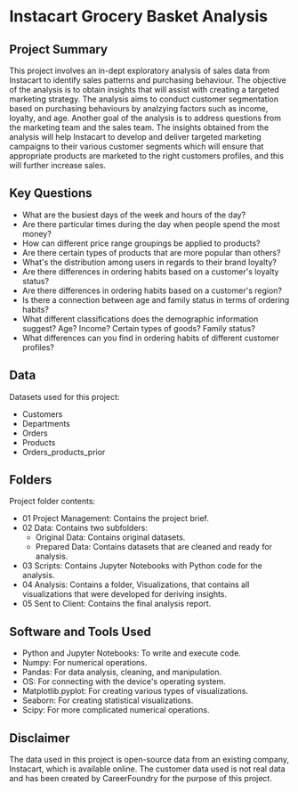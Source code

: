 # Instacart Grocery Basket Analysis
## Project Summary
This project involves an in-dept exploratory analysis of sales data from Instacart to identify sales patterns and purchasing behaviour. The objective of the analysis is to obtain insights that will assist with creating a targeted marketing strategy. The analysis aims to conduct customer segmentation based on purchasing behaviours by analzying factors such as income, loyalty, and age. Another goal of the analysis is to address questions from the marketing team and the sales team. The insights obtained from the analysis will help Instacart to develop and deliver targeted marketing campaigns to their various customer segments which will ensure that appropriate products are marketed to the right customers profiles, and this will further increase sales.
## Key Questions
- What are the busiest days of the week and hours of the day?
- Are there particular times during the day when people spend the most money?
- How can different price range groupings be applied to products?
- Are there certain types of products that are more popular than others?
- What's the distribution among users in regards to their brand loyalty?
- Are there differences in ordering habits based on a customer's loyalty status?
- Are there differences in ordering habits based on a customer's region?
- Is there a connection between age and family status in terms of ordering habits?
- What different classifications does the demographic information suggest? Age? Income? Certain types of goods? Family status?
- What differences can you find in ordering habits of different customer profiles?
## Data
Datasets used for this project:
- Customers
- Departments
- Orders
- Products
- Orders_products_prior
## Folders
Project folder contents:
- 01 Project Management: Contains the project brief.
- 02 Data: Contains two subfolders:
  - Original Data: Contains original datasets.
  - Prepared Data: Contains datasets that are cleaned and ready for analysis.
- 03 Scripts: Contains Jupyter Notebooks with Python code for the analysis.
- 04 Analysis: Contains a folder, Visualizations, that contains all visualizations that were developed for deriving insights.
- 05 Sent to Client: Contains the final analysis report.
## Software and Tools Used
- Python and Jupyter Notebooks: To write and execute code.
- Numpy: For numerical operations.
- Pandas: For data analysis, cleaning, and manipulation.
- OS: For connecting with the device's operating system.
- Matplotlib.pyplot: For creating various types of visualizations.
- Seaborn: For creating statistical visualizations.
- Scipy: For more complicated numerical operations.
## Disclaimer
The data used in this project is open-source data from an existing company, Instacart, which is available online. The customer data used is not real data and has been created by CareerFoundry for the purpose of this project.
